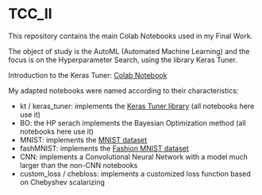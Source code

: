 # TCC_II
This repository contains the main Colab Notebooks used in my Final Work. 

The object of study is the AutoML (Automated Machine Learning) and the focus is on the Hyperparameter Search, using the library Keras Tuner.

Introduction to the Keras Tuner: [Colab Notebook](https://colab.research.google.com/github/tensorflow/docs/blob/master/site/en/tutorials/keras/keras_tuner.ipynb)

My adapted notebooks were named according to their characteristics:
* kt / keras_tuner: implements the [Keras Tuner library](https://keras.io/keras_tuner/) (all notebooks here use it)
* BO: the HP serach implements the Bayesian Optimization method (all notebooks here use it)
* MNIST: implements the [MNIST dataset](https://keras.io/api/datasets/mnist/)
* fashMNIST: implements the [Fashion MNIST dataset](https://keras.io/api/datasets/fashion_mnist/)
* CNN: implements a Convolutional Neural Network with a model much larger than the non-CNN notebooks
* custom_loss / chebloss: implements a customized loss function based on Chebyshev scalarizing 
